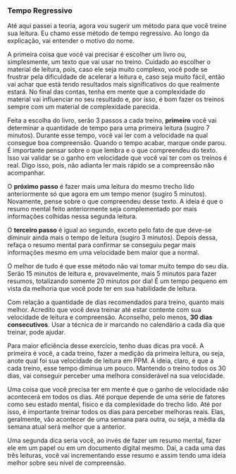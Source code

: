 ### Tempo Regressivo

Até aqui passei a teoria, agora vou sugerir um método para que você treine sua leitura. Eu chamo esse método de tempo regressivo. Ao longo da explicação, vai entender o motivo do nome.

A primeira coisa que você vai precisar é escolher um livro ou, simplesmente, um texto que vai usar no treino. Cuidado ao escolher o material de leitura, pois, caso ele seja muito complexo, você pode se frustrar pela dificuldade de acelerar a leitura e, caso seja muito fácil, então vai achar que está tendo resultados mais significativos do que realmente estará. No final das contas, tenha em mente que a complexidade do material vai influenciar no seu resultado e, por isso, é bom fazer os treinos sempre com um material de complexidade parecida.

Feita a escolha do livro, serão 3 passos a cada treino, **primeiro** você vai determinar a quantidade de tempo para uma primeira leitura (sugiro 7 minutos). Durante esse tempo, você vai ler com a velocidade na qual consegue boa compreensão. Quando o tempo acabar, marque onde parou. É importante pensar sobre o que lembra e o que compreendeu do texto. Isso vai validar se o ganho em velocidade que você vai ter com os treinos é real. Digo isso, pois, não adianta ler mais rápido se a compreensão não acompanhar.

O **próximo passo** é fazer mais uma leitura do mesmo trecho lido anteriormente só que agora em um tempo menor (sugiro 5 minutos). Novamente, pense sobre o que compreendeu desse texto. A ideia é que o resumo mental feito anteriormente seja complementado por mais informações colhidas nessa segunda leitura.

O **terceiro passo** é igual ao segundo, exceto pelo fato de que deve-se diminuir ainda mais o tempo de leitura (sugiro 3 minutos). Depois dessa, refaça o resumo mental para confirmar se conseguiu pegar mais informações mesmo em uma velocidade bem maior que a normal.

O melhor de tudo é que esse método não vai tomar muito tempo do seu dia. Serão 15 minutos de leitura e, provavelmente, mais 5 minutos para fazer resumos, totalizando somente 20 minutos por dia! É um tempo pequeno em vista da melhoria que você pode ter em sua habilidade de leitura.

Com relação a quantidade de dias recomendados para treino, quanto mais melhor. Acredito que você deva treinar até estar contente com sua velocidade de leitura e compreensão. Aconselho, pelo menos, **30 dias consecutivos**. Usar a técnica de ir marcando no calendário a cada dia que treinar, pode ajudar.

Para maior eficiência desse exercício, tenho duas dicas pra você. A primeira é você, a cada treino, fazer a medição da primeira leitura, ou seja, anote qual foi sua velocidade de leitura em PPM. A ideia, claro, é que a cada treino, esse tempo diminua um pouco. Mantendo o treino todos os 30 dias, vai conseguir perceber uma melhora considerável na sua velocidade.

Uma coisa que você precisa ter em mente é que o ganho de velocidade não acontecerá em todos os dias. Até porque depende de uma série de fatores como seu estado mental, físico e da complexidade do trecho lido. Até por isso, é importante treinar todos os dias para perceber melhoras reais. Elas, geralmente, vão acontecer de uma semana para outra, ou seja, a média da semana atual será melhor que a anterior.
 
Uma segunda dica seria você, ao invés de fazer um resumo mental, fazer ele em um papel ou em um documento digital mesmo. Daí, a cada uma das três leituras, você vai incrementando esse resumo e assim tendo uma ideia melhor sobre seu nível de compreensão.

